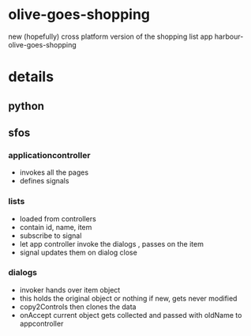 # olive-goes-shopping
new (hopefully) cross platform version of the shopping list app harbour-olive-goes-shopping

# details
## python
## sfos
### applicationcontroller
- invokes all the pages
- defines signals

### lists
- loaded from controllers
- contain id, name, item
- subscribe to signal
- let app controller invoke the dialogs , passes on the item
- signal updates them on dialog close

### dialogs
- invoker hands over item object
- this holds the original object or nothing if new, gets never modified
- copy2Controls then clones the data
- onAccept current object gets collected and passed with oldName to appcontroller
